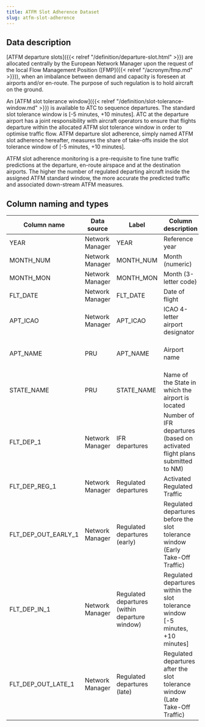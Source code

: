 ```yaml
---
title: ATFM Slot Adherence Dataset
slug: atfm-slot-adherence
---
```


## Data description

[ATFM departure slots]({{< relref "/definition/departure-slot.html" >}})
are allocated
centrally by the European Network Manager upon the request of the local Flow
Management Position ([FMP]({{< relref "/acronym/fmp.md" >}})), when an imbalance
between demand and capacity is foreseen at airports and/or en-route. The purpose
of such regulation is to hold aircraft on the ground.

An [ATFM slot tolerance window]({{< relref "/definition/slot-tolerance-window.md" >}})
is available to ATC to sequence departures.
The standard slot tolerance window is [-5 minutes, +10 minutes].
ATC at the departure airport has a joint responsibility with aircraft operators
to ensure that flights departure within the allocated ATFM slot tolerance window
in order to optimise traffic flow. ATFM departure slot adherence,
simply named ATFM slot adherence hereafter, measures the share of take-offs
inside the slot tolerance window of [-5 minutes, +10 minutes].

ATFM slot adherence monitoring is a pre-requisite to fine tune traffic
predictions at the departure, en-route airspace and at the destination airports.
The higher the number of regulated departing aircraft inside the assigned ATFM
standard window, the more accurate the predicted traffic and associated
down-stream ATFM measures. 


## Column naming and types

| Column name         | Data source     | Label                                          | Column description                                                              | Example                  |
|---------------------|-----------------|------------------------------------------------|---------------------------------------------------------------------------------|--------------------------|
| YEAR                | Network Manager | YEAR                                           | Reference year                                                                  | 2015                     |
| MONTH_NUM           | Network Manager | MONTH_NUM                                      | Month (numeric)                                                                 | 5                        |
| MONTH_MON           | Network Manager | MONTH_MON                                      | Month (3-letter code)                                                           | MAY                      |
| FLT_DATE            | Network Manager | FLT_DATE                                       | Date of flight                                                                  | 5-Jan-2014               |
| APT_ICAO            | Network Manager | APT_ICAO                                       | ICAO 4-letter airport designator                                                | LFPG                     |
| APT_NAME            | PRU             | APT_NAME                                       | Airport name                                                                    | Paris/ Charles de Gaulle |
| STATE_NAME          | PRU             | STATE_NAME                                     | Name of the State in which the airport is located                               | France                   |
| FLT_DEP_1           | Network Manager | IFR departures                                 | Number of IFR departures (based on activated flight plans submitted to NM)      | 670                      |
| FLT_DEP_REG_1       | Network Manager | Regulated departures                           | Activated Regulated Traffic                                                     | 155                      |
| FLT_DEP_OUT_EARLY_1 | Network Manager | Regulated departures (early)                   | Regulated departures before the slot tolerance window (Early Take-Off Traffic)  | 7                        |
| FLT_DEP_IN_1        | Network Manager | Regulated departures (within departure window) | Regulated departures within the slot tolerance window [-5 minutes, +10 minutes] | 140                      |
| FLT_DEP_OUT_LATE_1  | Network Manager | Regulated departures (late)                    | Regulated departures after the slot tolerance window (Late Take-Off Traffic)    | 8                        |

